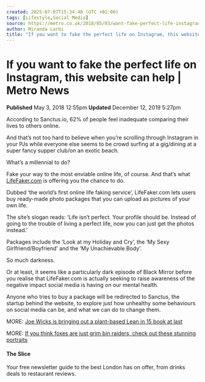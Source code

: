 ```yaml
---
created: 2025-07-07T15:34:48 (UTC +01:00)
tags: [Lifestyle,Social Media]
source: https://metro.co.uk/2018/05/03/want-fake-perfect-life-instagram-website-can-help-7510173/
author: Miranda Larbi
title: "If you want to fake the perfect life on Instagram, this website can help | Metro News"
---
```


# If you want to fake the perfect life on Instagram, this website can help | Metro News

[](https://metro.co.uk/author/miranda-larbi-for-metro-co-uk/)

**Published** May 3, 2018 12:55pm **Updated** December 12, 2019 5:27pm

According to Sanctus.io, 62% of people feel inadequate comparing their lives to others online.

And that’s not too hard to believe when you’re scrolling through Instagram in your PJs while everyone else seems to be crowd surfing at a gig/dining at a super fancy supper club/on an exotic beach.

What’s a millennial to do?

Fake your way to the most enviable online life, of course. And that’s what [LifeFaker.com](http://lifefaker.com/) is offering you the chance to do.

Dubbed ‘the world’s first online life faking service’, LifeFaker.com lets users buy ready-made photo packages that you can upload as pictures of your own life.

The site’s slogan reads: ‘Life isn’t perfect. Your profile should be. Instead of going to the trouble of living a perfect life, now you can just get the photos instead.’

Packages include the ‘Look at my Holiday and Cry’, the ‘My Sexy Girlfriend/Boyfriend’ and the ‘My Unachievable Body’.

So much darkness.

Or at least, it seems like a particularly dark episode of Black Mirror before you realise that LifeFaker.com is actually seeking to raise awareness of the negative impact social media is having on our mental health.

Anyone who tries to buy a package will be redirected to Sanctus, the startup behind the website, to explore just how unhealthy some behaviours on social media can be, and what we can do to change them.

MORE: [Joe Wicks is bringing out a plant-based Lean in 15 book at last](https://metro.co.uk/2018/05/03/joe-wicks-bringing-plant-based-lean-15-book-last-7517634/?ico=more_text_links)

MORE: [If you think foxes are just grim bin raiders, check out these stunning portraits](https://metro.co.uk/2018/05/03/think-foxes-just-grim-bin-raiders-check-stunning-portraits-7517446/?ico=more_text_links)

#### The Slice

Your free newsletter guide to the best London has on offer, from drinks deals to restaurant reviews.
